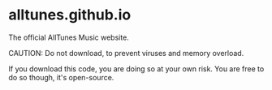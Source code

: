 # alltunes.github.io

The official AllTunes Music website.

CAUTION: Do not download, to prevent viruses and memory overload.

If you download this code, you are doing so at your own risk. You are free to do so though, it's open-source.
